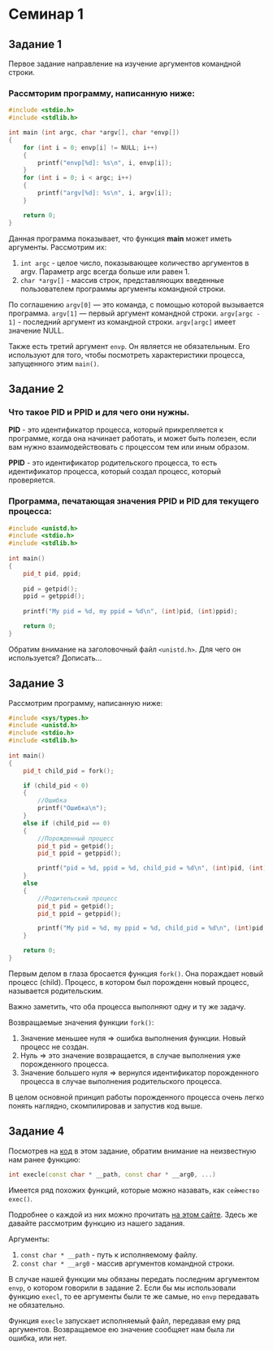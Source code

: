 # Семинар 1

## Задание 1

Первое задание направление на изучение аргументов командной строки.

### Рассмторим программу, написанную ниже:
```C++
#include <stdio.h>
#include <stdlib.h>

int main (int argc, char *argv[], char *envp[])
{
    for (int i = 0; envp[i] != NULL; i++) 
    {
        printf("envp[%d]: %s\n", i, envp[i]);
    }
    for (int i = 0; i < argc; i++)
    {
        printf("argv[%d]: %s\n", i, argv[i]);
    }

    return 0;
} 
```

Данная программа показывает, что функция **main** может иметь аргументы. Рассмотрим их:
1. ``int argc`` - целое число, показывающее количество аргументов в argv. Параметр argc всегда больше или равен 1.
2. ``char *argv[]`` - массив строк, представляющих введенные пользователем программы аргументы командной строки. 

По соглашению ``argv[0]`` — это команда, с помощью которой вызывается программа. 
``argv[1]`` — первый аргумент командной строки. 
``argv[argc - 1]`` - последний аргумент из командной строки.
``argv[argc]`` имеет значение NULL.

Также есть третий аргумент ``envp``. Он является не обязательным. Его используют для того, чтобы посмотреть характеристики процесса, запущенного этим ``main()``. 

## Задание 2

### Что такое PID и PPID и для чего они нужны.

**PID** - это идентификатор процесса, который прикрепляется к программе, когда она начинает работать, и может быть полезен, если вам нужно взаимодействовать с процессом тем или иным образом.

**PPID** - это идентификатор родительского процесса, то есть идентификатор процесса, который создал процесс, который проверяется.

### Программа, печатающая значения PPID и PID для текущего процесса:
```C++
#include <unistd.h>
#include <stdio.h>
#include <stdlib.h>
 
int main()
{
    pid_t pid, ppid;
 
    pid = getpid();
    ppid = getppid();
 
    printf("My pid = %d, my ppid = %d\n", (int)pid, (int)ppid);

    return 0;
}
```

Обратим внимание на заголовочный файл ``<unistd.h>``. Для чего он используется?
Дописать...

## Задание 3

Рассмотрим программу, написанную ниже:
```C++
#include <sys/types.h>
#include <unistd.h>
#include <stdio.h>
#include <stdlib.h>
 
int main()
{
    pid_t child_pid = fork();

    if (child_pid < 0)
    {
        //Ошибка 
        printf("Ошибка\n");
    } 
    else if (child_pid == 0)
    { 
        //Порожденный процесс
        pid_t pid = getpid();
        pid_t ppid = getppid();

        printf("pid = %d, ppid = %d, child_pid = %d\n", (int)pid, (int)ppid, (int)child_pid); 
    }
    else 
    {
        //Родительский процесс
        pid_t pid = getpid();
        pid_t ppid = getppid();

        printf("My pid = %d, my ppid = %d, child_pid = %d\n", (int)pid, (int)ppid, (int)child_pid); 
    }

    return 0;
}
```

Первым делом в глаза бросается функция ``fork()``. Она пораждает новый процесс (child). 
Процесс, в котором был порожденн новый процесс, называется родительским.

Важно заметить, что оба процесса выполняют одну и ту же задачу.

Возвращаемые значения функции ``fork()``:
1. Значение меньшее нуля => ошибка выполнения функции. Новый процесс не создан.
2. Нуль => это значение возвращается, в случае выполнения уже порожденного процесса.
3. Значение большего нуля => вернулся идентификатор порожденного процесса в случае выполнения родительского процесса.

В целом основной принцип работы порожденного процесса очень легко понять наглядно, скомпилировав и запустив код выше.

## Задание 4

Посмотрев на [код](https://github.com/KirillLakhnov/ComputerTechnology/blob/main/seminar1/task4.cpp) в этом задание, обратим внимание на неизвестную нам ранее функцию:
```C++
int execle(const char * __path, const char * __arg0, ...)
```

Имеется ряд похожих функций, которые можно назавать, как ``сеймество exec()``.

Подробнее о каждой из них можно прочитать [на этом сайте](https://it.wikireading.ru/1003). Здесь же давайте рассмотрим функцию из нашего задания.

Аргументы:

1. ``const char * __path`` - путь к исполняемому файлу.
2. ``const char * __arg0`` - массив аргументов командной строки.

В случае нашей функции мы обязаны передать последним аргументом ``envp``, о котором говорили в задание 2. 
Если бы мы использовали функцию ``execl``, то ее аргументы были те же самые, но ``envp`` передавать не обязательно.

Функция ``execle`` запускает исполняемый файл, передавая ему ряд аргументов.
Возвращаемое ею значение сообщяет нам была ли ошибка, или нет.